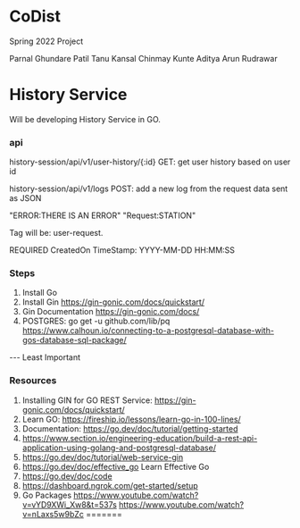 # CoDist
Spring 2022 Project

Parnal Ghundare Patil
Tanu Kansal
Chinmay Kunte
Aditya Arun Rudrawar

# History Service
Will be developing History Service in GO. 

### api
history-session/api/v1/user-history/{:id}
    GET: get user history based on user id

history-session/api/v1/logs
    POST: add a new log from the request data sent as JSON

"ERROR:THERE IS AN ERROR"
"Request:STATION"


Tag will be: user-request.

REQUIRED CreatedOn TimeStamp: YYYY-MM-DD HH:MM:SS


### Steps
1. Install Go
2. Install Gin https://gin-gonic.com/docs/quickstart/
3. Gin Documentation https://gin-gonic.com/docs/
4. POSTGRES: go get -u github.com/lib/pq  https://www.calhoun.io/connecting-to-a-postgresql-database-with-gos-database-sql-package/

--- Least Important
### Resources
1. Installing GIN for GO REST Service: https://gin-gonic.com/docs/quickstart/
2. Learn GO: https://fireship.io/lessons/learn-go-in-100-lines/
3. Documentation: https://go.dev/doc/tutorial/getting-started
4. https://www.section.io/engineering-education/build-a-rest-api-application-using-golang-and-postgresql-database/
5. https://go.dev/doc/tutorial/web-service-gin
6. https://go.dev/doc/effective_go Learn Effective Go
7. https://go.dev/doc/code
8. https://dashboard.ngrok.com/get-started/setup
9. Go Packages https://www.youtube.com/watch?v=vYD9XWi_Xw8&t=537s    https://www.youtube.com/watch?v=nLaxs5w9bZc
=======
